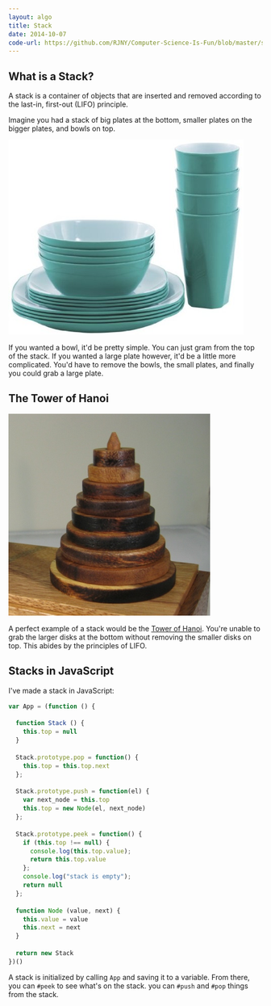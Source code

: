 ```yaml
---
layout: algo
title: Stack
date: 2014-10-07
code-url: https://github.com/RJNY/Computer-Science-Is-Fun/blob/master/stack.js
---
```


## What is a Stack?

A stack is a container of objects that are inserted and removed according to the last-in, first-out (LIFO) principle.

Imagine you had a stack of big plates at the bottom, smaller plates on the bigger plates, and bowls on top.

![stack of plates](/assets/img/stack-of-plates.jpg)

If you wanted a bowl, it'd be pretty simple. You can just gram from the top of the stack. If you wanted a large plate
however, it'd be a little more complicated. You'd have to remove the bowls, the small plates, and finally you
could grab a large plate.

## The Tower of Hanoi

![Tower of Hanoi](/assets/img/tower.jpg)

A perfect example of a stack would be the [Tower of Hanoi](https://en.wikipedia.org/wiki/Tower_of_Hanoi). You're
unable to grab the larger disks at the bottom without removing the smaller disks on top. This abides by the principles
of LIFO.

## Stacks in JavaScript

I've made a stack in JavaScript:

``` javascript
var App = (function () {

  function Stack () {
    this.top = null
  }

  Stack.prototype.pop = function() {
    this.top = this.top.next
  };

  Stack.prototype.push = function(el) {
    var next_node = this.top
    this.top = new Node(el, next_node)
  };

  Stack.prototype.peek = function() {
    if (this.top !== null) {
      console.log(this.top.value);
      return this.top.value
    };
    console.log("stack is empty");
    return null
  };

  function Node (value, next) {
    this.value = value
    this.next = next
  }

  return new Stack
})()
```

A stack is initialized by calling `App` and saving it to a variable. From there, you can `#peek` to see what's on the
stack. you can `#push` and `#pop` things from the stack.
